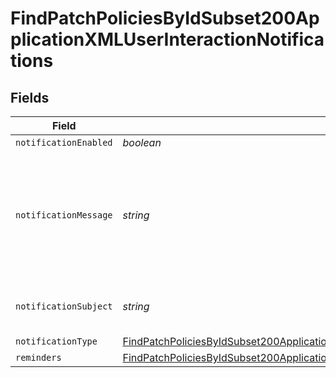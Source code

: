 # FindPatchPoliciesByIdSubset200ApplicationXMLUserInteractionNotifications


## Fields

| Field                                                                                                                                                                                                           | Type                                                                                                                                                                                                            | Required                                                                                                                                                                                                        | Description                                                                                                                                                                                                     | Example                                                                                                                                                                                                         |
| --------------------------------------------------------------------------------------------------------------------------------------------------------------------------------------------------------------- | --------------------------------------------------------------------------------------------------------------------------------------------------------------------------------------------------------------- | --------------------------------------------------------------------------------------------------------------------------------------------------------------------------------------------------------------- | --------------------------------------------------------------------------------------------------------------------------------------------------------------------------------------------------------------- | --------------------------------------------------------------------------------------------------------------------------------------------------------------------------------------------------------------- |
| `notificationEnabled`                                                                                                                                                                                           | *boolean*                                                                                                                                                                                                       | :heavy_minus_sign:                                                                                                                                                                                              | N/A                                                                                                                                                                                                             | true                                                                                                                                                                                                            |
| `notificationMessage`                                                                                                                                                                                           | *string*                                                                                                                                                                                                        | :heavy_minus_sign:                                                                                                                                                                                              | N/A                                                                                                                                                                                                             | An update for Google Chrome is available within Self Service                                                                                                                                                    |
| `notificationSubject`                                                                                                                                                                                           | *string*                                                                                                                                                                                                        | :heavy_minus_sign:                                                                                                                                                                                              | N/A                                                                                                                                                                                                             | Google Chrome Update Available                                                                                                                                                                                  |
| `notificationType`                                                                                                                                                                                              | [FindPatchPoliciesByIdSubset200ApplicationXMLUserInteractionNotificationsNotificationType](../../models/operations/findpatchpoliciesbyidsubset200applicationxmluserinteractionnotificationsnotificationtype.md) | :heavy_minus_sign:                                                                                                                                                                                              | N/A                                                                                                                                                                                                             |                                                                                                                                                                                                                 |
| `reminders`                                                                                                                                                                                                     | [FindPatchPoliciesByIdSubset200ApplicationXMLUserInteractionNotificationsReminders](../../models/operations/findpatchpoliciesbyidsubset200applicationxmluserinteractionnotificationsreminders.md)               | :heavy_minus_sign:                                                                                                                                                                                              | N/A                                                                                                                                                                                                             |                                                                                                                                                                                                                 |